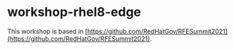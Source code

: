 # workshop-rhel8-edge

This workshop is based in [https://github.com/RedHatGov/RFESummit2021](https://github.com/RedHatGov/RFESummit2021).